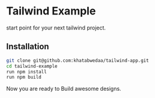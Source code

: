 # Tailwind Example

start point for your next tailwind project.

## Installation

```bash
git clone git@github.com:khatabwedaa/tailwind-app.git
cd tailwind-example
run npm install 
run npm build
```
Now you are ready to Build awesome designs.
